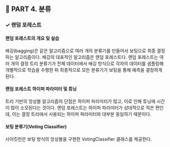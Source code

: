<h2>📌 PART 4. 분류</h2>
<h3>✓ 랜덤 포레스트</h3>

<h4>랜덤 포레스트의 개요 및 실습</h4>
배깅(bagging)은 같은 알고리즘으로 여러 개의 분류기를 만들어서 보팅으로 최종 결정하는 알고리즘이다. 배깅의 대표적인 알고리즘은 랜덤 포레스트다. 랜덤 포레스트는 여러 개의 결정 트리 분류기가 전체 데이터에서 배깅 방식으로 각자의 데이터를 샘플링해 개별적으로 학습을 수행한 뒤 최종적으로 모든 분류기가 보팅을 통해 예측을 결정하게 된다. <br>

<h4>랜덤 포레스트 하이퍼 파라미터 및 튜닝</h4>
트리 기반의 앙상블 알고리즘의 단점은 하이퍼 파라미터가 많고, 이로 인해 튜닝에 시간이 많이 소모된다는 것이다. 랜덤 포레스트는 하이퍼 파라미터가 상대적으로 적은 편인데, 이는 결정 트리에서 사용되는 하이퍼 파라미터와 대부분 동일하기 때문이다.<br>

<h4>보팅 분류기(Voting Classifier)</h4>
사이킷런은 보팅 방식의 앙상블을 구현한 VotingClassifier 클래스를 제공한다.<br>
